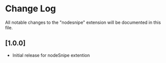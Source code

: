 # Change Log

All notable changes to the "nodesnipe" extension will be documented in this file.


## [1.0.0]

- Initial release for nodeSnipe extention